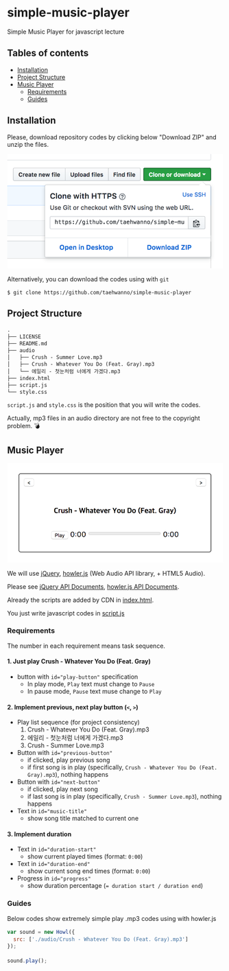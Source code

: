 # simple-music-player
Simple Music Player for javascript lecture

## Tables of contents

- [Installation](#installation)
- [Project Structure](#project-structure)
- [Music Player](#music-player)
  - [Requirements](#requirements)
  - [Guides](#guides)

## Installation

Please, download repository codes by clicking below "Download ZIP" and unzip the files.

![Github Repository Code Download](/images/github-download.png)

Alternatively, you can download the codes using with `git`

```
$ git clone https://github.com/taehwanno/simple-music-player
```

## Project Structure

```
.
├── LICENSE
├── README.md
├── audio
│   ├── Crush - Summer Love.mp3
│   ├── Crush - Whatever You Do (Feat. Gray).mp3
│   └── 에일리 - 첫눈처럼 너에게 가겠다.mp3
├── index.html
├── script.js
└── style.css
```

`script.js` and `style.css` is the position that you will write the codes.

Actually, mp3 files in an audio directory are not free to the copyright problem. :bomb:

## Music Player

![Music Player Prototype](/images/player.png)

We will use [jQuery](http://jquery.com/), [howler.js](https://github.com/goldfire/howler.js) (Web Audio API library, + HTML5 Audio).

Please see [jQuery API Documents](http://api.jquery.com/), [howler.js API Documents](https://github.com/goldfire/howler.js#documentation).

Already the scripts are added by CDN in [index.html](https://github.com/taehwanno/simple-music-player/blob/master/index.html#L33-L34).

You just write javascript codes in [script.js](https://github.com/taehwanno/simple-music-player/blob/master/script.js)

### Requirements

The number in each requirement means task sequence.

#### 1. Just play **Crush - Whatever You Do (Feat. Gray)**

- button with `id="play-button"` specification
  - In play mode, `Play` text must change to `Pause`
  - In pause mode, `Pause` text muse change to `Play`

#### 2. Implement previous, next play button (`<`, `>`)

- Play list sequence (for project consistency)
  1. Crush - Whatever You Do (Feat. Gray).mp3
  2. 에일리 - 첫눈처럼 너에게 가겠다.mp3
  3. Crush - Summer Love.mp3
- Button with `id="previous-button"`
  - if clicked, play previous song
  - if first song is in play (specifically, `Crush - Whatever You Do (Feat. Gray).mp3`), nothing happens
- Button with `id="next-button"`
  - if clicked, play next song
  - if last song is in play (specifically, `Crush - Summer Love.mp3`), nothing happens
- Text in `id="music-title"`
  - show song title matched to current one

#### 3. Implement duration

- Text in `id="duration-start"`
  - show current played times (format: `0:00`)
- Text in `id="duration-end"`
  - show current song end times (format: `0:00`)
- Progress in `id="progress"`
  - show duration percentage (`= duration start / duration end`)

### Guides

Below codes show extremely simple play .mp3 codes using with howler.js

```js
var sound = new Howl({
  src: ['./audio/Crush - Whatever You Do (Feat. Gray).mp3']
});

sound.play();
```
